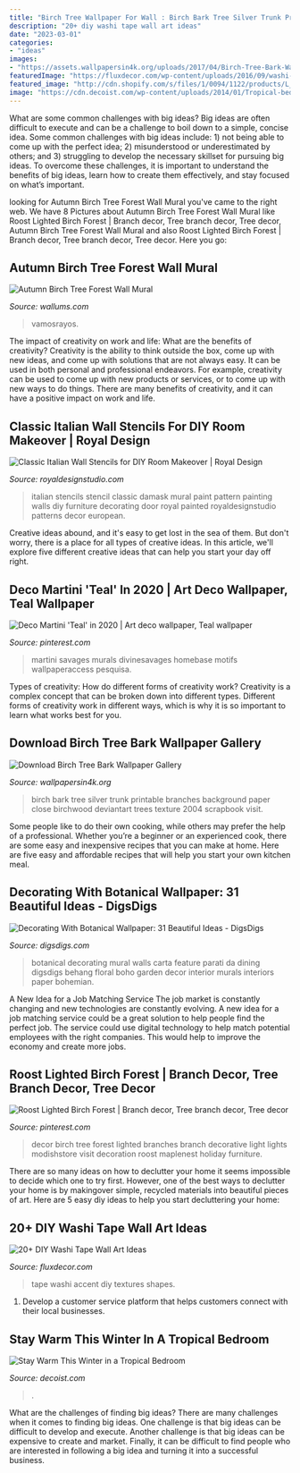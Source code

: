 ```yaml
---
title: "Birch Tree Wallpaper For Wall : Birch Bark Tree Silver Trunk Printable Branches Background Paper Close Birchwood Deviantart Trees Texture 2004 Scrapbook Visit"
description: "20+ diy washi tape wall art ideas"
date: "2023-03-01"
categories:
- "ideas"
images:
- "https://assets.wallpapersin4k.org/uploads/2017/04/Birch-Tree-Bark-Wallpaper-16.jpg"
featuredImage: "https://fluxdecor.com/wp-content/uploads/2016/09/washi-tape-wall-art/14-washi-tape-wall-art.jpg"
featured_image: "http://cdn.shopify.com/s/files/1/0094/1122/products/L_damask-pattern_painted-door-wall-stencils-furniture-stencils-italian-design_large.jpg?v=1439323138"
image: "https://cdn.decoist.com/wp-content/uploads/2014/01/Tropical-bedroom-featuring-shades-of-blue-and-green.jpg"
---
```



What are some common challenges with big ideas?
Big ideas are often difficult to execute and can be a challenge to boil down to a simple, concise idea. Some common challenges with big ideas include: 1) not being able to come up with the perfect idea; 2) misunderstood or underestimated by others; and 3) struggling to develop the necessary skillset for pursuing big ideas. To overcome these challenges, it is important to understand the benefits of big ideas, learn how to create them effectively, and stay focused on what’s important.

	

		
looking for Autumn Birch Tree Forest Wall Mural you've came to the right web. We have 8 Pictures about Autumn Birch Tree Forest Wall Mural like Roost Lighted Birch Forest | Branch decor, Tree branch decor, Tree decor, Autumn Birch Tree Forest Wall Mural and also Roost Lighted Birch Forest | Branch decor, Tree branch decor, Tree decor. Here you go:
		
    
## Autumn Birch Tree Forest Wall Mural

<img loading=lazy src="https://www.wallums.com/images/detailed/5/Autumn-Birch-Forest-Mural.jpg" onerror="this.onerror=null;this.src='https://tse4.mm.bing.net/th?id=OIP.2xVdQEQCfuCZ4ACzOQUplAHaHa&amp;pid=15.1';" alt="Autumn Birch Tree Forest Wall Mural">

_Source: wallums.com_

>vamosrayos. 

	

The impact of creativity on work and life: What are the benefits of creativity?
Creativity is the ability to think outside the box, come up with new ideas, and come up with solutions that are not always easy. It can be used in both personal and professional endeavors. For example, creativity can be used to come up with new products or services, or to come up with new ways to do things. There are many benefits of creativity, and it can have a positive impact on work and life.

    
## Classic Italian Wall Stencils For DIY Room Makeover | Royal Design

<img loading=lazy src="http://cdn.shopify.com/s/files/1/0094/1122/products/L_damask-pattern_painted-door-wall-stencils-furniture-stencils-italian-design_large.jpg?v=1439323138" onerror="this.onerror=null;this.src='https://tse1.mm.bing.net/th?id=OIP.R0qBWCqcjcW---GDIyK_AgHaHa&amp;pid=15.1';" alt="Classic Italian Wall Stencils for DIY Room Makeover | Royal Design">

_Source: royaldesignstudio.com_

>italian stencils stencil classic damask mural paint pattern painting walls diy furniture decorating door royal painted royaldesignstudio patterns decor european. 

	

Creative ideas abound, and it's easy to get lost in the sea of them. But don't worry, there is a place for all types of creative ideas. In this article, we'll explore five different creative ideas that can help you start your day off right.

    
## Deco Martini &#039;Teal&#039; In 2020 | Art Deco Wallpaper, Teal Wallpaper

<img loading=lazy src="https://i.pinimg.com/736x/c3/77/2f/c3772f5f96f121c8f1a6ae731f3cef26.jpg" onerror="this.onerror=null;this.src='https://tse3.mm.bing.net/th?id=OIP.j4TrISfgNSmF8rFQ4vrGuAHaJ3&amp;pid=15.1';" alt="Deco Martini &#039;Teal&#039; in 2020 | Art deco wallpaper, Teal wallpaper">

_Source: pinterest.com_

>martini savages murals divinesavages homebase motifs wallpaperaccess pesquisa. 

	

Types of creativity: How do different forms of creativity work?
Creativity is a complex concept that can be broken down into different types. Different forms of creativity work in different ways, which is why it is so important to learn what works best for you.

    
## Download Birch Tree Bark Wallpaper Gallery

<img loading=lazy src="https://assets.wallpapersin4k.org/uploads/2017/04/Birch-Tree-Bark-Wallpaper-16.jpg" onerror="this.onerror=null;this.src='https://tse4.mm.bing.net/th?id=OIP.r4SM6hflpRuXR-iGCZMSNQHaFj&amp;pid=15.1';" alt="Download Birch Tree Bark Wallpaper Gallery">

_Source: wallpapersin4k.org_

>birch bark tree silver trunk printable branches background paper close birchwood deviantart trees texture 2004 scrapbook visit. 

	

Some people like to do their own cooking, while others may prefer the help of a professional. Whether you’re a beginner or an experienced cook, there are some easy and inexpensive recipes that you can make at home. Here are five easy and affordable recipes that will help you start your own kitchen meal.

    
## Decorating With Botanical Wallpaper: 31 Beautiful Ideas - DigsDigs

<img loading=lazy src="http://www.digsdigs.com/photos/decorating-with-botanical-wallpaper-beautiful-ideas-8.jpg" onerror="this.onerror=null;this.src='https://tse2.mm.bing.net/th?id=OIP.0B5B5dbHYsxQJ9eZ-INu-gAAAA&amp;pid=15.1';" alt="Decorating With Botanical Wallpaper: 31 Beautiful Ideas - DigsDigs">

_Source: digsdigs.com_

>botanical decorating mural walls carta feature parati da dining digsdigs behang floral boho garden decor interior murals interiors paper bohemian. 

	

A New Idea for a Job Matching Service
The job market is constantly changing and new technologies are constantly evolving. A new idea for a job matching service could be a great solution to help people find the perfect job. The service could use digital technology to help match potential employees with the right companies. This would help to improve the economy and create more jobs.

    
## Roost Lighted Birch Forest | Branch Decor, Tree Branch Decor, Tree Decor

<img loading=lazy src="https://i.pinimg.com/736x/3b/89/79/3b89792dc395aa82954b636021ee214d.jpg" onerror="this.onerror=null;this.src='https://tse1.mm.bing.net/th?id=OIP.8bB_ewf4hP4SjY0kpBs2fAHaLQ&amp;pid=15.1';" alt="Roost Lighted Birch Forest | Branch decor, Tree branch decor, Tree decor">

_Source: pinterest.com_

>decor birch tree forest lighted branches branch decorative light lights modishstore visit decoration roost maplenest holiday furniture. 

	

There are so many ideas on how to declutter your home it seems impossible to decide which one to try first. However, one of the best ways to declutter your home is by makingover simple, recycled materials into beautiful pieces of art. Here are 5 easy diy ideas to help you start decluttering your home: 

    
## 20+ DIY Washi Tape Wall Art Ideas

<img loading=lazy src="https://fluxdecor.com/wp-content/uploads/2016/09/washi-tape-wall-art/14-washi-tape-wall-art.jpg" onerror="this.onerror=null;this.src='https://tse3.mm.bing.net/th?id=OIP.hh42mkMbV2S2yX9iChDt8gHaJ4&amp;pid=15.1';" alt="20+ DIY Washi Tape Wall Art Ideas">

_Source: fluxdecor.com_

>tape washi accent diy textures shapes. 

	

1. Develop a customer service platform that helps customers connect with their local businesses.

    
## Stay Warm This Winter In A Tropical Bedroom

<img loading=lazy src="https://cdn.decoist.com/wp-content/uploads/2014/01/Tropical-bedroom-featuring-shades-of-blue-and-green.jpg" onerror="this.onerror=null;this.src='https://tse4.mm.bing.net/th?id=OIP.yXipP-JJrf_A0kFvDL59RwHaHa&amp;pid=15.1';" alt="Stay Warm This Winter in a Tropical Bedroom">

_Source: decoist.com_

>. 

	

What are the challenges of finding big ideas?
There are many challenges when it comes to finding big ideas. One challenge is that big ideas can be difficult to develop and execute. Another challenge is that big ideas can be expensive to create and market. Finally, it can be difficult to find people who are interested in following a big idea and turning it into a successful business.

